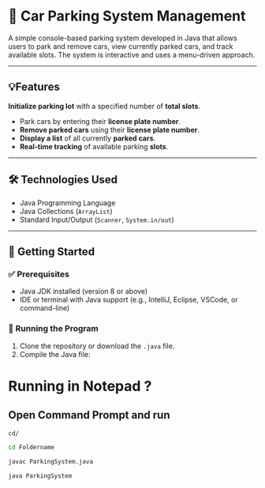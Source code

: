 # 🚗 Car Parking System Management

A simple console-based parking system developed in Java that allows users to park and remove cars, view currently parked cars, and track available slots. The system is interactive and uses a menu-driven approach.

---
## 💡Features

 **Initialize parking lot** with a specified number of **total slots**.
- Park cars by entering their **license plate number**.
- **Remove parked cars** using their **license plate number**.
- **Display a list** of all currently **parked cars**.
- **Real-time tracking** of available parking **slots**.

---

## 🛠️ Technologies Used

- Java Programming Language
- Java Collections (`ArrayList`)
- Standard Input/Output (`Scanner`, `System.in/out`)

---

## 🏁 Getting Started

### ✅ Prerequisites

- Java JDK installed (version 8 or above)
- IDE or terminal with Java support (e.g., IntelliJ, Eclipse, VSCode, or command-line)

### 🚀 Running the Program

1. Clone the repository or download the `.java` file.
2. Compile the Java file:

# Running in Notepad ? 

## Open Command Prompt and run 
```bash
cd/

cd Foldername

javac ParkingSystem.java

java ParkingSystem
